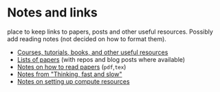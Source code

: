 # Notes and links
place to keep links to papers, posts and other useful resources. Possibly add reading notes (not decided on how to format them).
- [Courses, tutorials, books, and other useful resources](List-of-courses.md)
- [Lists of papers](things_to_read.MD) (with repos and blog posts where available)
- [Notes on how to read papers](/on_reading_papers/howtoreadapaper_05Oct19.pdf) (`pdf`,`tex`)
- [Notes from "Thinking, fast and slow"](kahneman.md)
- [Notes on setting up compute resources](compute-notes.md)


